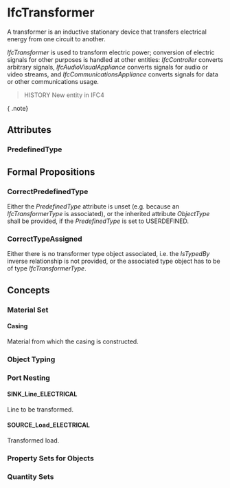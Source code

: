 # IfcTransformer

A transformer is an inductive stationary device that transfers electrical energy from one circuit to another.

_IfcTransformer_ is used to transform electric power; conversion of electric signals for other purposes is handled at other entities: _IfcController_ converts arbitrary signals, _IfcAudioVisualAppliance_ converts signals for audio or video streams, and _IfcCommunicationsAppliance_ converts signals for data or other communications usage.

> HISTORY New entity in IFC4

{ .note}
>

## Attributes

### PredefinedType


## Formal Propositions

### CorrectPredefinedType
Either the _PredefinedType_ attribute is unset (e.g. because an _IfcTransformerType_ is associated), or the inherited attribute _ObjectType_ shall be provided, if the _PredefinedType_ is set to USERDEFINED.

### CorrectTypeAssigned
Either there is no transformer type object associated, i.e. the _IsTypedBy_ inverse relationship is not provided, or the associated type object has to be of type _IfcTransformerType_.

## Concepts

### Material Set



#### Casing

Material from which the casing is constructed.

### Object Typing



### Port Nesting



#### SINK_Line_ELECTRICAL

Line to be transformed.

#### SOURCE_Load_ELECTRICAL

Transformed load.

### Property Sets for Objects



### Quantity Sets



